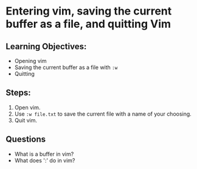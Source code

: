 # Entering vim, saving the current buffer as a file, and quitting Vim

## Learning Objectives:
- Opening vim
- Saving the current buffer as a file with `:w`
- Quitting

## Steps:
1. Open vim.
2. Use `:w file.txt` to save the current file with a name of your choosing.
3. Quit vim.

## Questions
- What is a buffer in vim?
- What does ':' do in vim?
